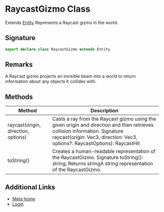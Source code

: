 # RaycastGizmo Class

Extends [Entity](https://developers.meta.com/horizon-worlds/reference/2.0.0/core_entity) Represents a Raycast gizmo in the world.

## Signature

```typescript
export declare class RaycastGizmo extends Entity
```

## Remarks

A Raycast gizmo projects an invisible beam into a world to return information about any objects it collides with.

## Methods

| Method | Description |
| --- | --- |
| raycast(origin, direction, options) | Casts a ray from the Raycast gizmo using the given origin and direction and then retrieves collision information. Signature raycast(origin: Vec3, direction: Vec3, options?: RaycastOptions): RaycastHit | null; Parameters origin: Vec3 The starting point of the ray. direction: Vec3 The direction for the ray to travel. options: RaycastOptions (Optional) The options for configuring the raycast operation. Returns RaycastHit | nullThe collision information. |
| toString() | Creates a human-readable representation of the RaycastGizmo. Signature toString(): string; Returns stringA string representation of the RaycastGizmo. |

## Additional Links
- [Meta home](https://developers.meta.com/horizon-worlds/)
- [Login](https://developers.meta.com/login/?redirect_uri=https%3A%2F%2Fdevelopers.meta.com%2Fhorizon-worlds%2Freference%2F2.0.0%2Fcore_raycastgizmo%2F)
